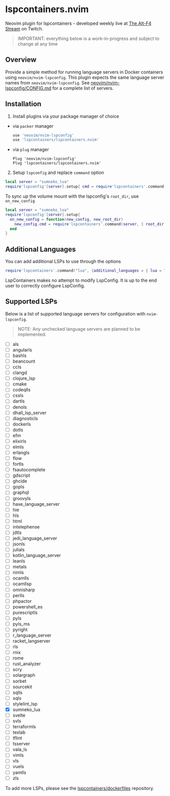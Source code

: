 # lspcontainers.nvim

Neovim plugin for lspcontainers - developed weekly live at [The Alt-F4 Stream](https://www.twitch.tv/thealtf4stream "The Alt-F4 Stream") on Twitch.

> IMPORTANT: everything below is a work-in-progress and subject to change at any time

## Overview

Provide a simple method for running language servers in Docker containers using `neovim/nvim-lspconfig`. This plugin expects the same language server names from `neovim/nvim-lspconfig`. See [neovim/nvim-lspconfig/CONFIG.md](https://github.com/neovim/nvim-lspconfig/blob/master/CONFIG.md) for a complete list of servers.

## Installation

1. Install plugins via your package manager of choice

- via `packer` manager
  
  ```lua
  use 'neovim/nvim-lspconfig'
  use 'lspcontainers/lspcontainers.nvim'
  ```

- via `plug` manager
  
  ```vim
  Plug 'neovim/nvim-lspconfig'
  Plug 'lspcontainers/lspcontainers.nvim'
  ```

2. Setup `lspconfig` and replace `command` option

```lua
local server = "sumneko_lua"
require'lspconfig'[server].setup{ cmd = require'lspcontainers'.command(server) }
```

To sync up the volume mount with the lspconfig's `root_dir`, use `on_new_config`
```lua
local server = "sumneko_lua"
require'lspconfig'[server].setup{
  on_new_config = function(new_config, new_root_dir)
    new_config.cmd = require'lspcontainers'.command(server, { root_dir = new_root_dir })
  end
}
```

## Additional Languages

You can add additional LSPs to use through the options

```lua
require'lspcontainers'.command("lua", {additional_languages = { lua = "lspcontainers/lua-language-server:1.20.5"}})
```
LspContainers makes no attempt to modify LspConfig. It is up to the end user to correctly configure LspConfig.

## Supported LSPs

Below is a list of supported language servers for configuration with `nvim-lspconfig`.

> NOTE: Any unchecked language servers are planned to be implemented.

- [ ] als
- [ ] angularls
- [ ] bashls
- [ ] beancount
- [ ] ccls
- [ ] clangd
- [ ] clojure_lsp 
- [ ] cmake
- [ ] codeqlls
- [ ] cssls
- [ ] dartls
- [ ] denols
- [ ] dhall_lsp_server
- [ ] diagnosticls
- [ ] dockerls
- [ ] dotls
- [ ] efm
- [ ] elixirls
- [ ] elmls
- [ ] erlangls
- [ ] flow
- [ ] fortls
- [ ] fsautocomplete
- [ ] gdscript
- [ ] ghcide
- [ ] gopls
- [ ] graphql
- [ ] groovyls
- [ ] haxe_language_server
- [ ] hie
- [ ] hls
- [ ] html
- [ ] intelephense
- [ ] jdtls
- [ ] jedi_language_server
- [ ] jsonls
- [ ] julials
- [ ] kotlin_language_server
- [ ] leanls
- [ ] metals
- [ ] nimls
- [ ] ocamlls
- [ ] ocamllsp
- [ ] omnisharp
- [ ] perlls
- [ ] phpactor
- [ ] powershell_es
- [ ] purescriptls
- [ ] pyls
- [ ] pyls_ms
- [ ] pyright
- [ ] r_language_server
- [ ] racket_langserver
- [ ] rls
- [ ] rnix
- [ ] rome
- [ ] rust_analyzer
- [ ] scry
- [ ] solargraph
- [ ] sorbet
- [ ] sourcekit
- [ ] sqlls
- [ ] sqls
- [ ] stylelint_lsp
- [x] sumneko_lua
- [ ] svelte
- [ ] svls
- [ ] terraformls
- [ ] texlab
- [ ] tflint
- [ ] tsserver
- [ ] vala_ls
- [ ] vimls
- [ ] vls
- [ ] vuels
- [ ] yamlls
- [ ] zls

To add more LSPs, please see the [lspcontainers/dockerfiles](https://github.com/lspcontainers/dockerfiles) repository.
